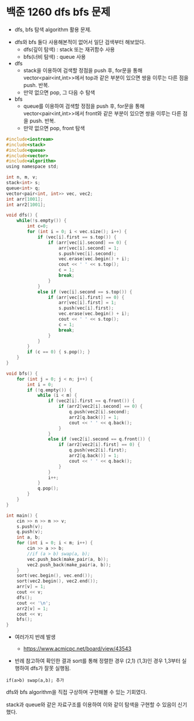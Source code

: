 
# 백준 1260 dfs bfs 문제
- dfs, bfs 탐색 algorithm 활용 문제.

* dfs와 bfs 둘다 사용해본적이 없어서 일단 검색부터 해보았다.
  * dfs(깊이 탐색) : stack 또는 재귀함수 사용
  * bfs(너비 탐색) : queue 사용
* dfs
  * stack을 이용하여 검색할 정점을 push 후, for문을 통해 vector<pair<int,int>>에서 top과 같은 부분이 있으면 쌍을 이루는 다른 점을 push. 반복.
  * 만약 없으면 pop, 그 다음 수 탐색
* bfs
  * queue를 이용하여 검색할 정점을 push 후, for문을 통해 vector<pair<int,int>>에서 front와 같은 부분이 있으면 쌍을 이루는 다른 점을 push. 반복.
  * 만약 없으면 pop, front 탐색

```C
#include<iostream>
#include<stack>
#include<queue>
#include<vector>
#include<algorithm>
using namespace std;

int n, m, v;
stack<int> s;
queue<int> q;
vector<pair<int, int>> vec, vec2;
int arr[1001];
int arr2[1001];

void dfs() {
	while(!s.empty()) {
		int c=0;
		for (int i = 0; i < vec.size(); i++) {
			if (vec[i].first == s.top()) {
				if (arr[vec[i].second] == 0) {
					arr[vec[i].second] = 1;
					s.push(vec[i].second);
					vec.erase(vec.begin() + i);
					cout << ' ' << s.top();
					c = 1;
					break;
				}
			}
			else if (vec[i].second == s.top()) {
				if (arr[vec[i].first] == 0) {
					arr[vec[i].first] = 1;
					s.push(vec[i].first);
					vec.erase(vec.begin() + i);
					cout << ' ' << s.top();
					c = 1;
					break;
				}
			}
		}
		if (c == 0) { s.pop(); }
	}
}

void bfs() {
	for (int j = 0; j < n; j++) {
		int i = 0;
		if (!q.empty()) {
			while (i < m) {
				if (vec2[i].first == q.front()) {
					if (arr2[vec2[i].second] == 0) {
						q.push(vec2[i].second);
						arr2[q.back()] = 1;
						cout << ' ' << q.back();
					}
				}
				else if (vec2[i].second == q.front()) {
					if (arr2[vec2[i].first] == 0) {
						q.push(vec2[i].first);
						arr2[q.back()] = 1;
						cout << ' ' << q.back();
					}
				}
				i++;
			}
			q.pop();
		}
	}
}

int main() {
	cin >> n >> m >> v;
	s.push(v);
	q.push(v);
	int a, b;
	for (int i = 0; i < m; i++) {
		cin >> a >> b;
		//if (a > b) swap(a, b);
		vec.push_back(make_pair(a, b));
		vec2.push_back(make_pair(a, b));
	}
	sort(vec.begin(), vec.end());
	sort(vec2.begin(), vec2.end());
	arr[v] = 1;
	cout << v;
	dfs();
	cout << '\n';
	arr2[v] = 1;
	cout << v;
	bfs();
}
```

  * 여러가지 반례 발생
    * https://www.acmicpc.net/board/view/43543

  * 반례 참고하여 확인한 결과 sort를 통해 정렬한 경우 (2,1) (1,3)인 경우 1,3부터 실행하여 dfs가 잘못 실행됨.

```if(a>b) swap(a,b); 추가```

dfs와 bfs algorithm을 직접 구상하며 구현해볼 수 있는 기회였다.

stack과 queue와 같은 자료구조를 이용하여 이와 같이 탐색을 구현할 수 있음이 신기했다.
